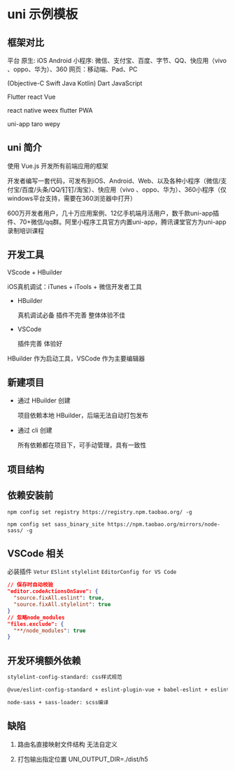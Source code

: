 # uni 示例模板

## 框架对比

平台
原生: iOS Android
小程序: 微信、支付宝、百度、字节、QQ、快应用（vivo 、oppo、华为）、360
网页：移动端、Pad、PC

(Objective-C Swift Java Kotlin) Dart JavaScript

Flutter react Vue

react native
weex
flutter
PWA

uni-app taro wepy

## uni 简介

使用 Vue.js 开发所有前端应用的框架

开发者编写一套代码，可发布到iOS、Android、Web、以及各种小程序（微信/支付宝/百度/头条/QQ/钉钉/淘宝）、快应用（vivo 、oppo、华为）、360小程序（仅 windows平台支持，需要在360浏览器中打开）

600万开发者用户，几十万应用案例、12亿手机端月活用户，数千款uni-app插件、70+微信/qq群。阿里小程序工具官方内置uni-app，腾讯课堂官方为uni-app录制培训课程

## 开发工具

VScode + HBuilder

iOS真机调试：iTunes + iTools + 微信开发者工具

* HBuilder

  真机调试必备 插件不完善 整体体验不佳

* VSCode

  插件完善 体验好

HBuilder 作为启动工具，VSCode 作为主要编辑器

## 新建项目

* 通过 HBuilder 创建

  项目依赖本地 HBuilder，后端无法自动打包发布

* 通过 cli 创建

  所有依赖都在项目下，可手动管理，具有一致性

## 项目结构

## 依赖安装前

`npm config set registry https://registry.npm.taobao.org/ -g`

`npm config set sass_binary_site https://npm.taobao.org/mirrors/node-sass/ -g`

## VSCode 相关

必装插件 `Vetur` `ESlint` `stylelint` `EditorConfig for VS Code`

```json
// 保存时自动校验
"editor.codeActionsOnSave": {
  "source.fixAll.eslint": true,
  "source.fixAll.stylelint": true
}
// 忽略node_modules
"files.exclude": {
  "**/node_modules": true
}
```

## 开发环境额外依赖

```txt
stylelint-config-standard: css样式规范

@vue/eslint-config-standard + eslint-plugin-vue + babel-eslint + eslint-plugin-import + eslint-plugin-node + eslint-plugin-promise + eslint-plugin-standard + @vue/cli-plugin-eslint: js、vue代码规范

node-sass + sass-loader: scss编译
```

## 缺陷

1. 路由名直接映射文件结构 无法自定义

2. 打包输出指定位置 UNI_OUTPUT_DIR=./dist/h5
